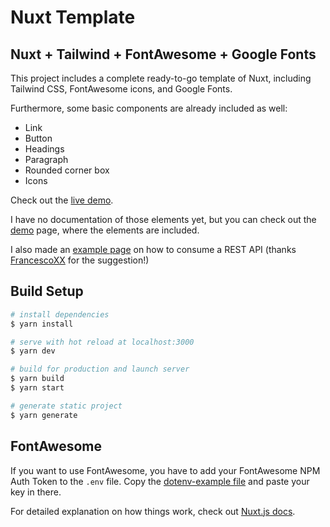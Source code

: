# Nuxt Template

## Nuxt + Tailwind + FontAwesome + Google Fonts

This project includes a complete ready-to-go template of Nuxt, including Tailwind CSS, FontAwesome icons, and Google Fonts.

Furthermore, some basic components are already included as well:

- Link
- Button
- Headings
- Paragraph
- Rounded corner box
- Icons

Check out the [live demo](https://nuxt-starter-template.netlify.app).

I have no documentation of those elements yet, but you can check out the [demo](/pages/demo.vue) page, where the elements are included.

I also made an [example page](/pages/jokes.vue) on how to consume a REST API (thanks [FrancescoXX](https://github.com/FrancescoXX) for the suggestion!)

## Build Setup

```bash
# install dependencies
$ yarn install

# serve with hot reload at localhost:3000
$ yarn dev

# build for production and launch server
$ yarn build
$ yarn start

# generate static project
$ yarn generate
```

## FontAwesome

If you want to use FontAwesome, you have to add your FontAwesome NPM Auth Token to the `.env` file. Copy the [dotenv-example file](/dotenv-example) and paste your key in there.

For detailed explanation on how things work, check out [Nuxt.js docs](https://nuxtjs.org).
